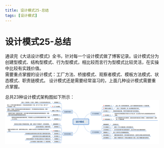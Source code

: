 ```yaml
---
title: 设计模式25-总结
tags: [设计模式]
---
```

# 设计模式25-总结
通读完《大话设计模式》全书，针对每一个设计模式做了博客记录。设计模式分为创建型模式、结构型模式、行为型模式，相比较而言行为型模式比较灵活，在实操中比较有实践价值。  
需要重点掌握的设计模式：工厂方法、桥接模式、观察者模式、模板方法模式、状态模式、职责链模式。 
设计模式还是需要经常温习的，上面几种设计模式需要重点掌握。    

总共23种设计模式架构图如下所示：
 ![设计模式-设计模式总体结构](/images/设计模式总结.svg)<br/>